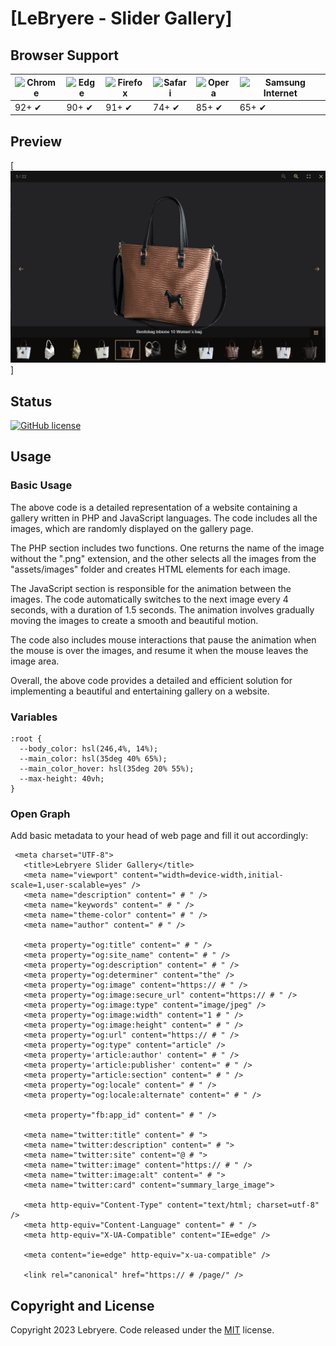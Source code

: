 # [LeBryere - Slider Gallery]

## Browser Support

![Chrome](https://raw.githubusercontent.com/alrra/browser-logos/master/src/chrome/chrome_48x48.png) | ![Edge](https://raw.githubusercontent.com/alrra/browser-logos/master/src/edge/edge_48x48.png) | ![Firefox](https://raw.githubusercontent.com/alrra/browser-logos/master/src/firefox/firefox_48x48.png) | ![Safari](https://raw.githubusercontent.com/alrra/browser-logos/master/src/safari/safari_48x48.png) | ![Opera](https://raw.githubusercontent.com/alrra/browser-logos/master/src/opera/opera_48x48.png) | ![Samsung Internet](https://raw.githubusercontent.com/alrra/browser-logos/master/src/samsung-internet/samsung-internet_48x48.png)
--- | --- | --- | --- | --- | --- |
92+ ✔ | 90+ ✔ | 91+ ✔ | 74+ ✔ | 85+ ✔ | 65+ ✔ |

## Preview

[![Resume Preview](https://github.com/LeBryere/Lebryere-Slider-Gallery/blob/master/preview.png)]

## Status

[![GitHub license](https://img.shields.io/badge/license-MIT-green?&style=plastic)](https://github.com/LeBryere/Lebryere-Slider-Gallery/blob/master/LICENSE)

## Usage


### Basic Usage

The above code is a detailed representation of a website containing a gallery written in PHP and JavaScript languages. The code includes all the images, which are randomly displayed on the gallery page.

The PHP section includes two functions. One returns the name of the image without the ".png" extension, and the other selects all the images from the "assets/images" folder and creates HTML elements for each image.

The JavaScript section is responsible for the animation between the images. The code automatically switches to the next image every 4 seconds, with a duration of 1.5 seconds. The animation involves gradually moving the images to create a smooth and beautiful motion.

The code also includes mouse interactions that pause the animation when the mouse is over the images, and resume it when the mouse leaves the image area.

Overall, the above code provides a detailed and efficient solution for implementing a beautiful and entertaining gallery on a website.

### Variables
```
:root {
  --body_color: hsl(246,4%, 14%);
  --main_color: hsl(35deg 40% 65%);
  --main_color_hover: hsl(35deg 20% 55%);
  --max-height: 40vh;
}

```
### Open Graph

Add basic metadata to your head of web page and fill it out accordingly:
```
 <meta charset="UTF-8">
   <title>Lebryere Slider Gallery</title>
   <meta name="viewport" content="width=device-width,initial-scale=1,user-scalable=yes" />
   <meta name="description" content=" # " />
   <meta name="keywords" content=" # " />
   <meta name="theme-color" content=" # " />
   <meta name="author" content=" # " />

   <meta property="og:title" content=" # " />
   <meta property="og:site_name" content=" # " />
   <meta property="og:description" content=" # " />
   <meta property="og:determiner" content="the" />
   <meta property="og:image" content="https:// # " />
   <meta property="og:image:secure_url" content="https:// # " />
   <meta property="og:image:type" content="image/jpeg" />
   <meta property="og:image:width" content="1 # " />
   <meta property="og:image:height" content=" # " />
   <meta property="og:url" content="https:// # " />
   <meta property="og:type" content="article" />
   <meta property='article:author' content=" # " />
   <meta property='article:publisher' content=" # " />
   <meta property="article:section" content=" # " />
   <meta property="og:locale" content=" # " />
   <meta property="og:locale:alternate" content=" # " />
   
   <meta property="fb:app_id" content=" # " />

   <meta name="twitter:title" content=" # ">
   <meta name="twitter:description" content=" # ">
   <meta name="twitter:site" content="@ # ">
   <meta name="twitter:image" content="https:// # " />
   <meta name="twitter:image:alt" content=" # ">
   <meta name="twitter:card" content="summary_large_image">
   
   <meta http-equiv="Content-Type" content="text/html; charset=utf-8" />
   <meta http-equiv="Content-Language" content=" # " />
   <meta http-equiv="X-UA-Compatible" content="IE=edge" />

   <meta content="ie=edge" http-equiv="x-ua-compatible" />

   <link rel="canonical" href="https:// # /page/" />
```

## Copyright and License

Copyright 2023 Lebryere. Code released under the [MIT](https://github.com/LeBryere/Lebryere-Slider-Gallery/blob/master/LICENSE) license.

